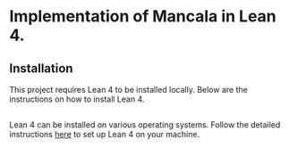 # Implementation of Mancala in Lean 4.

## Installation

This project requires Lean 4 to be installed locally. Below are the instructions on how to install Lean 4.

##

Lean 4 can be installed on various operating systems. Follow the detailed instructions [here](https://leanprover.github.io/lean4/doc/quickstart.html) to set up Lean 4 on your machine.
